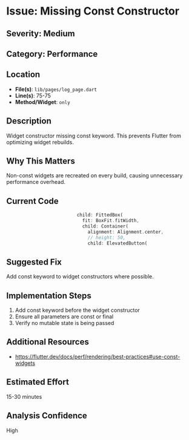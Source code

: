 # Issue: Missing Const Constructor

## Severity: Medium

## Category: Performance

## Location
- **File(s)**: `lib/pages/log_page.dart`
- **Line(s)**: 75-75
- **Method/Widget**: `only`

## Description
Widget constructor missing const keyword. This prevents Flutter from optimizing widget rebuilds.

## Why This Matters
Non-const widgets are recreated on every build, causing unnecessary performance overhead.

## Current Code
```dart
                          child: FittedBox(
                            fit: BoxFit.fitWidth,
                            child: Container(
                              alignment: Alignment.center,
                              // height: 50,
                              child: ElevatedButton(
```

## Suggested Fix
Add const keyword to widget constructors where possible.

## Implementation Steps
1. Add const keyword before the widget constructor
2. Ensure all parameters are const or final
3. Verify no mutable state is being passed

## Additional Resources
- https://flutter.dev/docs/perf/rendering/best-practices#use-const-widgets

## Estimated Effort
15-30 minutes

## Analysis Confidence
High
